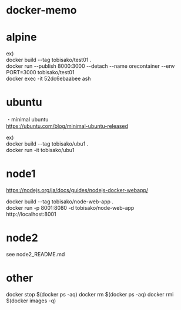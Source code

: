 # docker-memo

# alpine

ex)  
docker build --tag tobisako/test01 .  
docker run --publish 8000:3000 --detach --name orecontainer --env PORT=3000 tobisako/test01  
docker exec -it 52dc6ebaabee ash  


# ubuntu

・minimal ubuntu  
https://ubuntu.com/blog/minimal-ubuntu-released

ex)  
docker build --tag tobisako/ubu1 .  
docker run -it tobisako/ubu1


# node1
https://nodejs.org/ja/docs/guides/nodejs-docker-webapp/

docker build --tag tobisako/node-web-app .  
docker run -p 8001:8080 -d tobisako/node-web-app  
http://localhost:8001


# node2
see node2_README.md

# other
docker stop $(docker ps -aq)
docker rm $(docker ps -aq)
docker rmi $(docker images -q)
